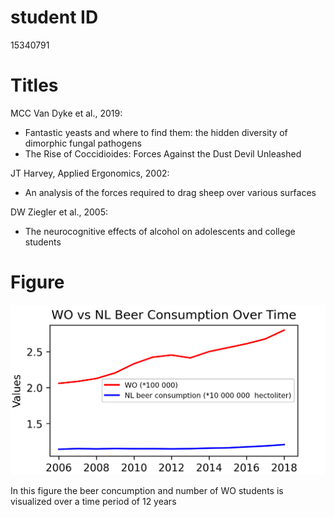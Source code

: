 # student ID
15340791

# Titles

MCC Van Dyke et al., 2019: 
- Fantastic yeasts and where to find them: the hidden diversity of dimorphic fungal pathogens
- The Rise of Coccidioides: Forces Against the Dust Devil Unleashed

JT Harvey, Applied Ergonomics, 2002:
- An analysis of the forces required to drag sheep over various surfaces

DW Ziegler et al., 2005:
- The neurocognitive effects of alcohol on adolescents and college students

# Figure

![My Image](Figure_beer.png)

In this figure the beer concumption and number of WO students is visualized over a time period of 12 years


